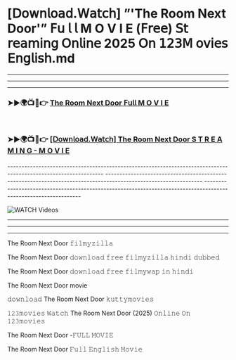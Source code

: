 # [𝖣𝗈𝗐𝗇𝗅𝗈𝖺𝖽.𝖶𝖺𝗍𝖼𝗁] ”'The Room Next Door'” 𝖥𝗎 𝗅 𝗅  M O V I E (𝖥𝗋𝖾𝖾) 𝖲𝗍 𝗋𝖾𝖺𝗆𝗂𝗇𝗀 𝖮𝗇𝗅𝗂𝗇𝖾 2025 𝖮𝗇 𝟣𝟤𝟥𝖬 𝗈𝗏𝗂𝖾𝗌 𝖤𝗇𝗀𝗅𝗂𝗌𝗁.md

----------------------------------------------------------------------------------------------------------------
----------------------------------------------------------------------------------------------------------------
----------------------------------------------------------------------------------------------------------------

<h3>➤►🌍📺📱👉 <a href="https://movieone2.web.app/">The Room Next Door 𝖥𝗎𝗅𝗅  M O V I E</a></h3><br>

<h3>➤►🌍📺📱👉 <a href="https://movieone2.web.app/">[𝖣𝗈𝗐𝗇𝗅𝗈𝖺𝖽.𝖶𝖺𝗍𝖼𝗁] The Room Next Door S T R E A M I N G - M O V I E</a></h3>
</div>
----------------------------------------------------------------------------------------------------------------
----------------------------------------------------------------------------------------------------------------
----------------------------------------------------------------------------------------------------------------

<a href="https://movieone2.web.app/" rel="nofollow" data-target="animated-image.originalLink"><img src="https://camo.githubusercontent.com/8a4f000d20f83aca3bf7ec5f350d767afa0574a8a352519fd8cfa583a6f93a33/68747470733a2f2f692e696d6775722e636f6d2f644a486b345a712e676966" alt="WATCH Videos" data-canonical-src="https://i.imgur.com/dJHk4Zq.gif" style="max-width: 100%; display: inline-block;" data-target="animated-image.originalImage"></a>

----------------------------------------------------------------------------------------------------------------
----------------------------------------------------------------------------------------------------------------
-------------------------------------------------------------------------------

The Room Next Door 𝚏𝚒𝚕𝚖𝚢𝚣𝚒𝚕𝚕𝚊

The Room Next Door 𝚍𝚘𝚠𝚗𝚕𝚘𝚊𝚍 𝚏𝚛𝚎𝚎 𝚏𝚒𝚕𝚖𝚢𝚣𝚒𝚕𝚕𝚊 𝚑𝚒𝚗𝚍𝚒 𝚍𝚞𝚋𝚋𝚎𝚍

The Room Next Door 𝚍𝚘𝚠𝚗𝚕𝚘𝚊𝚍 𝚏𝚛𝚎𝚎 𝚏𝚒𝚕𝚖𝚢𝚠𝚊𝚙 𝚒𝚗 𝚑𝚒𝚗𝚍𝚒

The Room Next Door movie

𝚍𝚘𝚠𝚗𝚕𝚘𝚊𝚍 The Room Next Door 𝚔𝚞𝚝𝚝𝚢𝚖𝚘𝚟𝚒𝚎𝚜

𝟷𝟸𝟹𝚖𝚘𝚟𝚒𝚎𝚜 𝚆𝚊𝚝𝚌𝚑 The Room Next Door (2025) 𝙾𝚗𝚕𝚒𝚗𝚎 𝙾𝚗 𝟷𝟸𝟹𝚖𝚘𝚟𝚒𝚎𝚜

The Room Next Door -𝙵𝚄𝙻𝙻 𝙼𝙾𝚅𝙸𝙴

The Room Next Door 𝙵𝚞𝚕𝚕 𝙴𝚗𝚐𝚕𝚒𝚜𝚑 𝙼𝚘𝚟𝚒𝚎